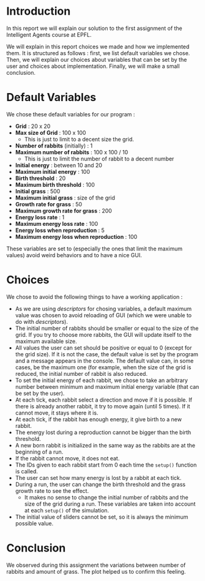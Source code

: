 # Introduction

In this report we will explain our solution to the first assignment of the Intelligent Agents course at EPFL.

We will explain in this report choices we made and how we implemented them. It is structured as follows : first, we list default variables we chose. Then, we will explain our choices about variables that can be set by the user and choices about implementation. Finally, we will make a small conclusion.

# Default Variables
We chose these default variables for our program :

* **Grid** : 20 x 20
* **Max size of Grid** : 100 x 100
    * This is just to limit to a decent size the grid.
* **Number of rabbits** (initially) : 1
* **Maximum number of rabbits** : 100 x 100 / 10
    * This is just to limit the number of rabbit to a decent number
* **Initial energy** : between 10 and 20
* **Maximum initial energy** : 100
* **Birth threshold** : 20
* **Maximum birth threshold** : 100
* **Initial grass** : 500
* **Maximum initial grass** : size of the grid
* **Growth rate for grass** : 50
* **Maximum growth rate for grass** : 200
* **Energy loss rate** : 1
* **Maximum energy loss rate** : 100
* **Energy loss when reproduction** : 5
* **Maximum energy loss when reproduction** : 100

These variables are set to (especially the ones that limit the maximum values) avoid weird behaviors and to have a nice GUI. 

# Choices

We chose to avoid the following things to have a working application :

* As we are using *descriptors* for chosing variables, a default maximum value was chosen to avoid reloading of GUI (which we were unable to do with *descriptors*).
* The initial number of rabbits should be smaller or equal to the size of the grid. If you try to choose more rabbits, the GUI will update itself to the maximum available size.
* All values the user can set should be positive or equal to 0 (except for the grid size). If it is not the case, the default value is set by the program and a message appears in the console. The default value can, in some cases, be the maximum one (for example, when the size of the grid is reduced, the initial number of rabbit is also reduced.
* To set the initial energy of each rabbit, we chose to take an arbitrary number between minimum and maximum initial energy variable (that can be set by the user).
* At each tick, each rabbit select a direction and move if it is possible. If there is already another rabbit, it try to move again (until 5 times). If it cannot move, it stays where it is.
* At each tick, if the rabbit has enough energy, it give birth to a new rabbit.
* The energy lost during a reproduction cannot be bigger than the birth threshold.
* A new born rabbit is initialized in the same way as the rabbits are at the beginning of a run.
* If the rabbit cannot move, it does not eat.
* The IDs given to each rabbit start from 0 each time the ```setup()``` function is called.
* The user can set how many energy is lost by a rabbit at each tick.
* During a run, the user can change the birth threshold and the grass growth rate to see the effect.
    * It makes no sense to change the initial number of rabbits and the size of the grid during a run. These variables are taken into account at each ```setup()``` of the simulation.
* The initial value of sliders cannot be set, so it is always the minimum possible value.

# Conclusion

We observed during this assignment the variations between number of rabbits and amount of grass. The plot helped us to confirm this feeling.
